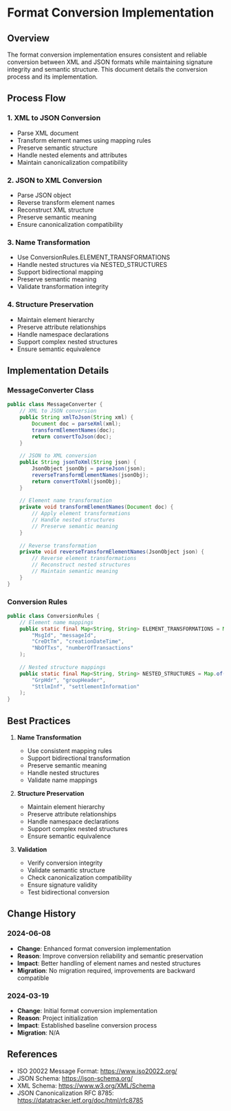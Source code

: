 # Format Conversion Implementation

## Overview
The format conversion implementation ensures consistent and reliable conversion between XML and JSON formats while maintaining signature integrity and semantic structure. This document details the conversion process and its implementation.

## Process Flow

### 1. XML to JSON Conversion
- Parse XML document
- Transform element names using mapping rules
- Preserve semantic structure
- Handle nested elements and attributes
- Maintain canonicalization compatibility

### 2. JSON to XML Conversion
- Parse JSON object
- Reverse transform element names
- Reconstruct XML structure
- Preserve semantic meaning
- Ensure canonicalization compatibility

### 3. Name Transformation
- Use ConversionRules.ELEMENT_TRANSFORMATIONS
- Handle nested structures via NESTED_STRUCTURES
- Support bidirectional mapping
- Preserve semantic meaning
- Validate transformation integrity

### 4. Structure Preservation
- Maintain element hierarchy
- Preserve attribute relationships
- Handle namespace declarations
- Support complex nested structures
- Ensure semantic equivalence

## Implementation Details

### MessageConverter Class
```java
public class MessageConverter {
    // XML to JSON conversion
    public String xmlToJson(String xml) {
        Document doc = parseXml(xml);
        transformElementNames(doc);
        return convertToJson(doc);
    }
    
    // JSON to XML conversion
    public String jsonToXml(String json) {
        JsonObject jsonObj = parseJson(json);
        reverseTransformElementNames(jsonObj);
        return convertToXml(jsonObj);
    }
    
    // Element name transformation
    private void transformElementNames(Document doc) {
        // Apply element transformations
        // Handle nested structures
        // Preserve semantic meaning
    }
    
    // Reverse transformation
    private void reverseTransformElementNames(JsonObject json) {
        // Reverse element transformations
        // Reconstruct nested structures
        // Maintain semantic meaning
    }
}
```

### Conversion Rules
```java
public class ConversionRules {
    // Element name mappings
    public static final Map<String, String> ELEMENT_TRANSFORMATIONS = Map.of(
        "MsgId", "messageId",
        "CreDtTm", "creationDateTime",
        "NbOfTxs", "numberOfTransactions"
    );
    
    // Nested structure mappings
    public static final Map<String, String> NESTED_STRUCTURES = Map.of(
        "GrpHdr", "groupHeader",
        "SttlmInf", "settlementInformation"
    );
}
```

## Best Practices

1. **Name Transformation**
   - Use consistent mapping rules
   - Support bidirectional transformation
   - Preserve semantic meaning
   - Handle nested structures
   - Validate name mappings

2. **Structure Preservation**
   - Maintain element hierarchy
   - Preserve attribute relationships
   - Handle namespace declarations
   - Support complex nested structures
   - Ensure semantic equivalence

3. **Validation**
   - Verify conversion integrity
   - Validate semantic structure
   - Check canonicalization compatibility
   - Ensure signature validity
   - Test bidirectional conversion

## Change History

### 2024-06-08
- **Change**: Enhanced format conversion implementation
- **Reason**: Improve conversion reliability and semantic preservation
- **Impact**: Better handling of element names and nested structures
- **Migration**: No migration required, improvements are backward compatible

### 2024-03-19
- **Change**: Initial format conversion implementation
- **Reason**: Project initialization
- **Impact**: Established baseline conversion process
- **Migration**: N/A

## References
- ISO 20022 Message Format: https://www.iso20022.org/
- JSON Schema: https://json-schema.org/
- XML Schema: https://www.w3.org/XML/Schema
- JSON Canonicalization RFC 8785: https://datatracker.ietf.org/doc/html/rfc8785 